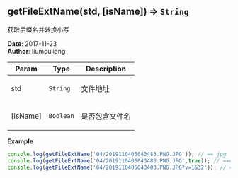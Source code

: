 ## getFileExtName(std, [isName]) ⇒ <code>String</code>
<p>获取后缀名并转换小写</p>

**Date**: 2017-11-23  
**Author**: liumouliang  

| Param | Type | Description |
| --- | --- | --- |
| std | <code>String</code> | <p>文件地址</p> |
| [isName] | <code>Boolean</code> | <p>是否包含文件名</p> |

**Example**  
```javascript
console.log(getFileExtName('04/2019110405043483.PNG.JPG')); // == jpg
console.log(getFileExtName('04/2019110405043483.PNG.JPG',true)); // === 2019110405043483.png.jpg
console.log(getFileExtName('04/2019110405043483.PNG.JPG?v=1&32')); // == jpg
```
